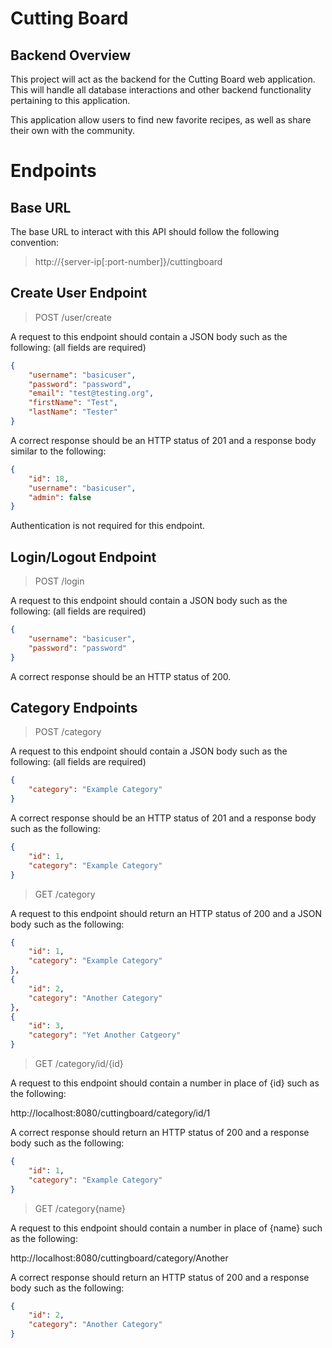 # Cutting Board 

## Backend Overview
This project will act as the backend for the Cutting Board web application. This will handle all database interactions and other backend functionality pertaining to this application. 

This application allow users to find new favorite recipes, as well as share their own with the community. 

# Endpoints
## Base URL
The base URL to interact with this API should follow the following convention:
> http://{server-ip[:port-number]}/cuttingboard
## Create User Endpoint
> POST /user/create

A request to this endpoint should contain a JSON body such as the following:
(all fields are required)
```json
{
    "username": "basicuser",
    "password": "password",
    "email": "test@testing.org",
    "firstName": "Test",
    "lastName": "Tester"
}
```
A correct response should be an HTTP status of 201 and a response body similar to the following:
```json
{
    "id": 18,
    "username": "basicuser",
    "admin": false
}
```
Authentication is not required for this endpoint.

## Login/Logout Endpoint
> POST /login

A request to this endpoint should contain a JSON body such as the following:
(all fields are required)
```json
{
    "username": "basicuser",
    "password": "password"
}
```
A correct response should be an HTTP status of 200.

## Category Endpoints
>POST /category

A request to this endpoint should contain a JSON body such as the following:
(all fields are required)
```json
{
    "category": "Example Category"
}
```

A correct response should be an HTTP status of 201 and a response body such as the following:
```json
{
    "id": 1,
    "category": "Example Category"
}
```
>GET /category

A request to this endpoint should return an HTTP status of 200 and a JSON body such as the following:

```json
{
    "id": 1,
    "category": "Example Category"
},
{
    "id": 2,
    "category": "Another Category"
},
{
    "id": 3,
    "category": "Yet Another Catgeory"
}
```
>GET /category/id/{id}

A request to this endpoint should contain a number in place of {id} such as the following:

http://localhost:8080/cuttingboard/category/id/1

A correct response should return an HTTP status of 200 and a response body such as the following:
```json
{
    "id": 1,
    "category": "Example Category"
}
```
>GET /category{name}

A request to this endpoint should contain a number in place of {name} such as the following:

http://localhost:8080/cuttingboard/category/Another

A correct response should return an HTTP status of 200 and a response body such as the following:
```json
{
    "id": 2,
    "category": "Another Category"
}
```